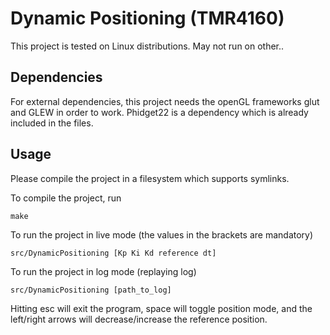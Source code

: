 Dynamic Positioning (TMR4160)
=============================

This project is tested on Linux distributions. May not run on other..

Dependencies
-------------

For external dependencies, this project needs the openGL frameworks glut and GLEW in order to work.
Phidget22 is a dependency which is already included in the files.


Usage
-----

Please compile the project in a filesystem which supports symlinks.

To compile the project, run

    make

To run the project in live mode (the values in the brackets are mandatory)

    src/DynamicPositioning [Kp Ki Kd reference dt]

To run the project in log mode (replaying log)

    src/DynamicPositioning [path_to_log]

Hitting esc will exit the program, space will toggle position mode, and the left/right
arrows will decrease/increase the reference position.
